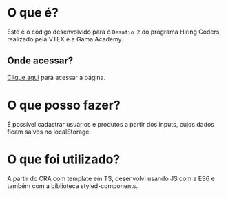# O que é?

Este é o código desenvolvido para o `Desafio 2` do programa Hiring Coders, realizado pela VTEX e a Gama Academy.

## Onde acessar?

[Clique aqui](https://hiring-coders-challenge-2.vercel.app/) para acessar a página.

# O que posso fazer?

É possível cadastrar usuários e produtos a partir dos inputs, cujos dados ficam salvos no localStorage.

# O que foi utilizado?

A partir do CRA com template em TS, desenvolvi usando JS com a ES6 e também com a biblioteca styled-components.

